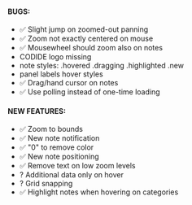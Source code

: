 #### BUGS:  
- ✅ Slight jump on zoomed-out panning
- ✅ Zoom not exactly centered on mouse
- ✅ Mousewheel should zoom also on notes
- CODIDE logo missing
- note styles: .hovered .dragging .highlighted .new
- panel labels hover styles
- ✅ Drag/hand cursor on notes
- ✅ Use polling instead of one-time loading

#### NEW FEATURES:
- ✅ Zoom to bounds
- ✅ New note notification
- ✅ "0" to remove color
- ✅ New note positioning
- ✅ Remove text on low zoom levels
- ? Additional data only on hover
- ? Grid snapping
- ✅ Highlight notes when hovering on categories
